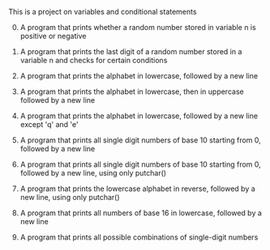 This is a project on variables and conditional statements

0. A program that prints whether a random number stored in variable n is positive or negative

1. A program that prints the last digit of a random number stored in a variable n and checks for certain conditions

2. A program that prints the alphabet in lowercase, followed by a new line

3. A program that prints the alphabet in lowercase, then in uppercase followed by a new line

4. A program that prints the alphabet in lowercase, followed by a new line except 'q' and 'e'

5. A program that prints all single digit numbers of base 10 starting from 0, followed by a new line

6. A program that prints all single digit numbers of base 10 starting from 0, followed by a new line, using only putchar()

7. A program that prints the lowercase alphabet in reverse, followed by a new line, using only putchar()

8. A program that prints all numbers of base 16 in lowercase, followed by a new line

9. A program that prints all possible combinations of single-digit numbers
